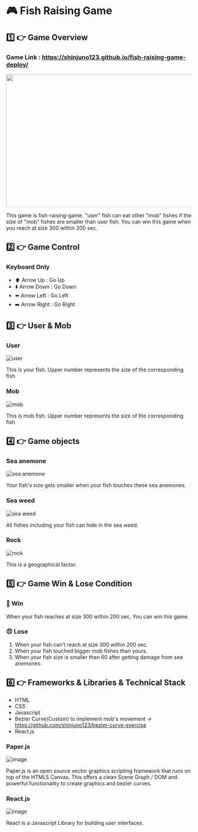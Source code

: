 # :video_game: Fish Raising Game

## :one: :point_right: Game Overview
### Game Link : https://shinjuno123.github.io/fish-raising-game-deploy/
<img src="https://user-images.githubusercontent.com/72008909/207324501-1b2575ce-ae42-463d-9a87-cf5e4310eb9b.png" width="700" height="360" />

This game is fish-raising-game. "user" fish can eat other "mob" fishes if the size of "mob" fishes are smaller than user fish. You can win this game when you reach at size 300 within 200 sec.

## :two: :point_right: Game Control
### Keyboard Only
- :arrow_up: Arrow Up : Go Up
- :arrow_down: Arrow Down : Go Down
- :arrow_left: Arrow Left : Go Left
- :arrow_right: Arrow Right : Go Right

## :three: :point_right: User & Mob
### User
![user](https://user-images.githubusercontent.com/72008909/207338242-020fdd9a-114e-40fa-b6f1-374771e34b92.png)

This is your fish. Upper number represents the size of the corresponding fish

### Mob
![mob](https://user-images.githubusercontent.com/72008909/207338314-b5f0ab68-e338-4b0f-a327-1447f754904a.png)

This is mob fish. Upper number represents the size of the corresponding fish

## :four: :point_right: Game objects
### Sea anemone
![sea anemone](https://user-images.githubusercontent.com/72008909/207334623-ccc5b1e7-c5bc-40e2-b71e-a1fbf7536cb3.png)

Your fish's size gets smaller when your fish touches these sea anemones. 

### Sea weed
![sea weed](https://user-images.githubusercontent.com/72008909/207334687-f2531be1-1a72-46e1-845f-9be3abd2c16d.png)

All fishes including your fish can hide in the sea weed.

### Rock
![rock](https://user-images.githubusercontent.com/72008909/207334722-395365c3-80b9-46a3-87bb-7d784958dcf9.png)

This is a geographical factor.

## :five: :point_right: Game Win & Lose Condition
### :tada: Win
When your fish reaches at size 300 within 200 sec, You can win this game.
### :disappointed: Lose
1. When your fish can't reach at size 300 within 200 sec.
2. When your fish touched bigger mob fishes than yours.
3. When your fish size is smaller than 60 after getting damage from sea anemones.


## :six: :point_right: Frameworks & Libraries & Technical Stack
- HTML
- CSS
- Javascript
- Bezier Curve(Custom) to implement mob's movement -> https://github.com/shinjuno123/bezier-curve-exercise
- React.js

### Paper.js
![image](https://user-images.githubusercontent.com/72008909/207340483-7606fd31-8d5c-437d-b2d6-6d751aa0e4de.png)

Paper.js is an open source vector graphics scripting framework that runs on top of the HTML5 Canvas. This offers a clean Scene Graph / DOM and powerful functionality to create graphics and bezier curves.

### React.js
![image](https://user-images.githubusercontent.com/72008909/207340951-087a59ce-cf93-4913-914b-ba47392bb9fd.png)

React is a Javascript Library for building user interfaces.





